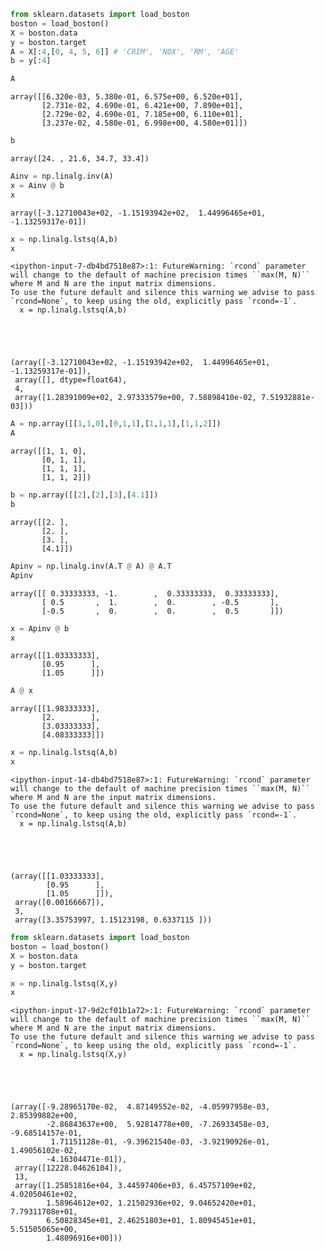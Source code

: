 ```python
from sklearn.datasets import load_boston
boston = load_boston()
X = boston.data
y = boston.target
A = X[:4,[0, 4, 5, 6]] # 'CRIM', 'NOX', 'RM', 'AGE'
b = y[:4]
```


```python
A 
```




    array([[6.320e-03, 5.380e-01, 6.575e+00, 6.520e+01],
           [2.731e-02, 4.690e-01, 6.421e+00, 7.890e+01],
           [2.729e-02, 4.690e-01, 7.185e+00, 6.110e+01],
           [3.237e-02, 4.580e-01, 6.998e+00, 4.580e+01]])




```python
b
```




    array([24. , 21.6, 34.7, 33.4])




```python
Ainv = np.linalg.inv(A)
x = Ainv @ b
x
```




    array([-3.12710043e+02, -1.15193942e+02,  1.44996465e+01, -1.13259317e-01])




```python
x = np.linalg.lstsq(A,b)
x
```

    <ipython-input-7-db4bd7518e87>:1: FutureWarning: `rcond` parameter will change to the default of machine precision times ``max(M, N)`` where M and N are the input matrix dimensions.
    To use the future default and silence this warning we advise to pass `rcond=None`, to keep using the old, explicitly pass `rcond=-1`.
      x = np.linalg.lstsq(A,b)
    




    (array([-3.12710043e+02, -1.15193942e+02,  1.44996465e+01, -1.13259317e-01]),
     array([], dtype=float64),
     4,
     array([1.28391009e+02, 2.97333579e+00, 7.58898410e-02, 7.51932881e-03]))




```python
A = np.array([[1,1,0],[0,1,1],[1,1,1],[1,1,2]])
A
```




    array([[1, 1, 0],
           [0, 1, 1],
           [1, 1, 1],
           [1, 1, 2]])




```python
b = np.array([[2],[2],[3],[4.1]])
b
```




    array([[2. ],
           [2. ],
           [3. ],
           [4.1]])




```python
Apinv = np.linalg.inv(A.T @ A) @ A.T
Apinv
```




    array([[ 0.33333333, -1.        ,  0.33333333,  0.33333333],
           [ 0.5       ,  1.        ,  0.        , -0.5       ],
           [-0.5       ,  0.        ,  0.        ,  0.5       ]])




```python
x = Apinv @ b
x
```




    array([[1.03333333],
           [0.95      ],
           [1.05      ]])




```python
A @ x
```




    array([[1.98333333],
           [2.        ],
           [3.03333333],
           [4.08333333]])




```python
x = np.linalg.lstsq(A,b)
x
```

    <ipython-input-14-db4bd7518e87>:1: FutureWarning: `rcond` parameter will change to the default of machine precision times ``max(M, N)`` where M and N are the input matrix dimensions.
    To use the future default and silence this warning we advise to pass `rcond=None`, to keep using the old, explicitly pass `rcond=-1`.
      x = np.linalg.lstsq(A,b)
    




    (array([[1.03333333],
            [0.95      ],
            [1.05      ]]),
     array([0.00166667]),
     3,
     array([3.35753997, 1.15123198, 0.6337115 ]))




```python
from sklearn.datasets import load_boston
boston = load_boston()
X = boston.data
y = boston.target
```


```python
x = np.linalg.lstsq(X,y)
x
```

    <ipython-input-17-9d2cf01b1a72>:1: FutureWarning: `rcond` parameter will change to the default of machine precision times ``max(M, N)`` where M and N are the input matrix dimensions.
    To use the future default and silence this warning we advise to pass `rcond=None`, to keep using the old, explicitly pass `rcond=-1`.
      x = np.linalg.lstsq(X,y)
    




    (array([-9.28965170e-02,  4.87149552e-02, -4.05997958e-03,  2.85399882e+00,
            -2.86843637e+00,  5.92814778e+00, -7.26933458e-03, -9.68514157e-01,
             1.71151128e-01, -9.39621540e-03, -3.92190926e-01,  1.49056102e-02,
            -4.16304471e-01]),
     array([12228.04626104]),
     13,
     array([1.25851816e+04, 3.44597406e+03, 6.45757109e+02, 4.02050461e+02,
            1.58964612e+02, 1.21502936e+02, 9.04652420e+01, 7.79311708e+01,
            6.50828345e+01, 2.46251803e+01, 1.80945451e+01, 5.51505065e+00,
            1.48096916e+00]))




```python

```
